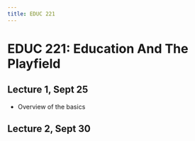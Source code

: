 ```yaml
---
title: EDUC 221
---
```


# EDUC 221: Education And The Playfield

## Lecture 1, Sept 25

- Overview of the basics

## Lecture 2, Sept 30

